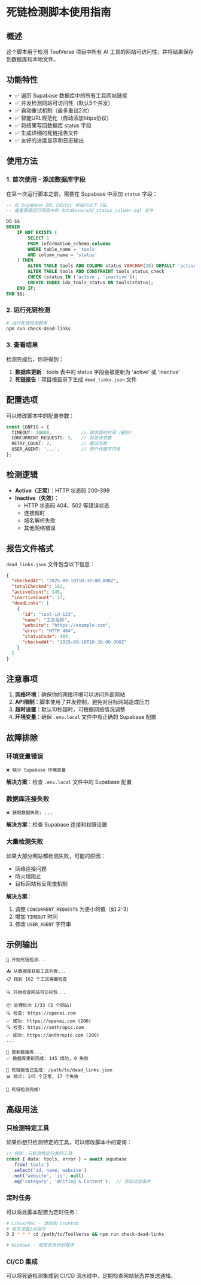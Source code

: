 # 死链检测脚本使用指南

## 概述

这个脚本用于检测 ToolVerse 项目中所有 AI 工具的网站可访问性，并将结果保存到数据库和本地文件。

## 功能特性

- ✅ 遍历 Supabase 数据库中的所有工具网站链接
- ✅ 并发检测网站可访问性（默认5个并发）
- ✅ 自动重试机制（最多重试2次）
- ✅ 智能URL规范化（自动添加https协议）
- ✅ 将结果写回数据库 status 字段
- ✅ 生成详细的死链报告文件
- ✅ 友好的进度显示和日志输出

## 使用方法

### 1. 首次使用 - 添加数据库字段

在第一次运行脚本之前，需要在 Supabase 中添加 `status` 字段：

```sql
-- 在 Supabase SQL Editor 中运行以下 SQL
-- 或者直接运行项目中的 database/add_status_column.sql 文件

DO $$
BEGIN
    IF NOT EXISTS (
        SELECT 1 
        FROM information_schema.columns 
        WHERE table_name = 'tools' 
        AND column_name = 'status'
    ) THEN
        ALTER TABLE tools ADD COLUMN status VARCHAR(20) DEFAULT 'active';
        ALTER TABLE tools ADD CONSTRAINT tools_status_check 
        CHECK (status IN ('active', 'inactive'));
        CREATE INDEX idx_tools_status ON tools(status);
    END IF;
END $$;
```

### 2. 运行死链检测

```bash
# 运行死链检测脚本
npm run check-dead-links
```

### 3. 查看结果

检测完成后，你将得到：

1. **数据库更新**：tools 表中的 status 字段会被更新为 'active' 或 'inactive'
2. **死链报告**：项目根目录下生成 `dead_links.json` 文件

## 配置选项

可以修改脚本中的配置参数：

```typescript
const CONFIG = {
  TIMEOUT: 10000,           // 请求超时时间（毫秒）
  CONCURRENT_REQUESTS: 5,   // 并发请求数
  RETRY_COUNT: 2,           // 重试次数
  USER_AGENT: '...',        // 用户代理字符串
};
```

## 检测逻辑

- **Active（正常）**：HTTP 状态码 200-399
- **Inactive（失效）**：
  - HTTP 状态码 404、502 等错误状态
  - 连接超时
  - 域名解析失败
  - 其他网络错误

## 报告文件格式

`dead_links.json` 文件包含以下信息：

```json
{
  "checkedAt": "2025-09-10T10:30:00.000Z",
  "totalChecked": 162,
  "activeCount": 145,
  "inactiveCount": 17,
  "deadLinks": [
    {
      "id": "tool-id-123",
      "name": "工具名称",
      "website": "https://example.com",
      "error": "HTTP 404",
      "statusCode": 404,
      "checkedAt": "2025-09-10T10:30:00.000Z"
    }
  ]
}
```

## 注意事项

1. **网络环境**：确保你的网络环境可以访问外部网站
2. **API限制**：脚本使用了并发控制，避免对目标网站造成压力
3. **超时设置**：默认10秒超时，可根据网络情况调整
4. **环境变量**：确保 `.env.local` 文件中有正确的 Supabase 配置

## 故障排除

### 环境变量错误
```
❌ 缺少 Supabase 环境变量
```
**解决方案**：检查 `.env.local` 文件中的 Supabase 配置

### 数据库连接失败
```
❌ 获取数据失败: ...
```
**解决方案**：检查 Supabase 连接和权限设置

### 大量检测失败
如果大部分网站都检测失败，可能的原因：
- 网络连接问题
- 防火墙阻止
- 目标网站有反爬虫机制

**解决方案**：
1. 调整 `CONCURRENT_REQUESTS` 为更小的值（如 2-3）
2. 增加 `TIMEOUT` 时间
3. 修改 `USER_AGENT` 字符串

## 示例输出

```
🚀 开始死链检测...

📥 从数据库获取工具列表...
📋 找到 162 个工具需要检查

🔍 开始检查网站可访问性...

📦 处理批次 1/33 (5 个网站)
🔍 检查: https://openai.com
✅ 成功: https://openai.com (200)
🔍 检查: https://anthropic.com
✅ 成功: https://anthropic.com (200)
...

💾 更新数据库...
✅ 数据库更新完成: 145 成功, 0 失败

📄 死链报告已生成: /path/to/dead_links.json
📊 统计: 145 个正常, 17 个失效

🎉 死链检测完成!
```

## 高级用法

### 只检测特定工具

如果你想只检测特定的工具，可以修改脚本中的查询：

```typescript
// 例如：只检测特定分类的工具
const { data: tools, error } = await supabase
  .from('tools')
  .select('id, name, website')
  .not('website', 'is', null)
  .eq('category', 'Writing & Content');  // 添加过滤条件
```

### 定时任务

可以将此脚本配置为定时任务：

```bash
# Linux/Mac - 添加到 crontab
# 每天凌晨2点运行
0 2 * * * cd /path/to/ToolVerse && npm run check-dead-links

# Windows - 使用任务计划程序
```

### CI/CD 集成

可以将死链检测集成到 CI/CD 流水线中，定期检查网站状态并发送通知。
